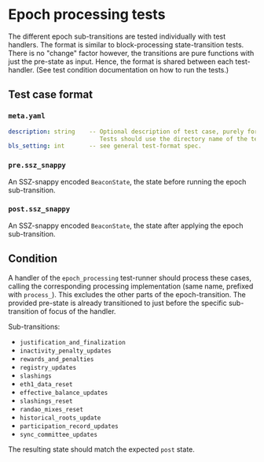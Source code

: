 # Epoch processing tests

The different epoch sub-transitions are tested individually with test handlers.
The format is similar to block-processing state-transition tests.
There is no "change" factor however, the transitions are pure functions with just the pre-state as input.
Hence, the format is shared between each test-handler. (See test condition documentation on how to run the tests.)

## Test case format

### `meta.yaml`

```yaml
description: string    -- Optional description of test case, purely for debugging purposes.
                          Tests should use the directory name of the test case as identifier, not the description.
bls_setting: int       -- see general test-format spec.
```

### `pre.ssz_snappy`

An SSZ-snappy encoded `BeaconState`, the state before running the epoch sub-transition.

### `post.ssz_snappy`

An SSZ-snappy encoded `BeaconState`, the state after applying the epoch sub-transition.

## Condition

A handler of the `epoch_processing` test-runner should process these cases, 
 calling the corresponding processing implementation (same name, prefixed with `process_`).
This excludes the other parts of the epoch-transition.
The provided pre-state is already transitioned to just before the specific sub-transition of focus of the handler.

Sub-transitions:

- `justification_and_finalization`
- `inactivity_penalty_updates`
- `rewards_and_penalties`
- `registry_updates`
- `slashings`
- `eth1_data_reset`
- `effective_balance_updates`
- `slashings_reset`
- `randao_mixes_reset`
- `historical_roots_update`
- `participation_record_updates`
- `sync_committee_updates`

The resulting state should match the expected `post` state.

